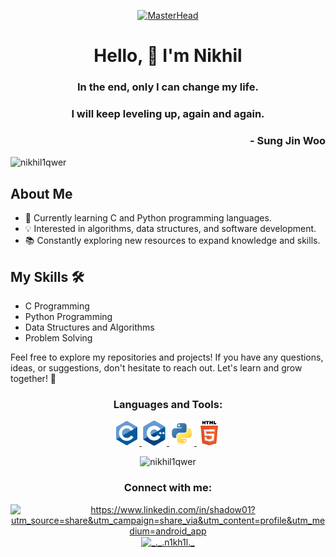 <p align="center">
  <a href="https://github.com/Nikhil1qwer">
    <img src="https://64.media.tumblr.com/eb8e76984014d0db1e53ec7795f03ec0/1924a8282a163135-34/s540x810/1884baa6bdd0cfc5bfd175dad4131c9f438cc0de.gifv" alt="MasterHead">
  </a>
</p>

<h1 align="center">Hello, 👋 I'm Nikhil</h1>
<h3 align="center">In the end, only I can change my life.</h3>
<h3 align="center">I will keep leveling up, again and again.</h3>
<h3 align="right">- Sung Jin Woo</h3>

<p align="left">
  <img src="https://komarev.com/ghpvc/?username=nikhil1qwer&label=Profile%20views&color=0e75b6&style=flat" alt="nikhil1qwer" />
</p>

## About Me

- 🌱 Currently learning C and Python programming languages.
- 💡 Interested in algorithms, data structures, and software development.
- 📚 Constantly exploring new resources to expand knowledge and skills.

## My Skills 🛠️

- C Programming
- Python Programming
- Data Structures and Algorithms
- Problem Solving

Feel free to explore my repositories and projects! If you have any questions, ideas, or suggestions, don't hesitate to reach out. Let's learn and grow together! 🌟

<h3 align="center">Languages and Tools:</h3>
<p align="center">
  <a href="https://www.cprogramming.com/" target="_blank" rel="noreferrer">
    <img src="https://raw.githubusercontent.com/devicons/devicon/master/icons/c/c-original.svg" alt="c" width="40" height="40"/>
  </a>
  <a href="https://www.w3schools.com/cpp/" target="_blank" rel="noreferrer">
    <img src="https://raw.githubusercontent.com/devicons/devicon/master/icons/cplusplus/cplusplus-original.svg" alt="cplusplus" width="40" height="40"/>
  </a>
  <a href="https://www.python.org" target="_blank" rel="noreferrer">
    <img src="https://raw.githubusercontent.com/devicons/devicon/master/icons/python/python-original.svg" alt="python" width="40" height="40"/>
  </a>
  <a href="https://www.w3.org/html/" target="_blank" rel="noreferrer">
    <img src="https://raw.githubusercontent.com/devicons/devicon/master/icons/html5/html5-original-wordmark.svg" alt="html5" width="40" height="40"/> 
  </a>
</p>

<div align="center">
  <img src="https://github-readme-streak-stats.herokuapp.com/?user=nikhil1qwer" alt="nikhil1qwer" />
</div>


<h3 align="center">Connect with me:</h3>
<p align="center">
  <a href="https://www.linkedin.com/in/shadow01/" target="blank">
    <img align="center" src="https://raw.githubusercontent.com/rahuldkjain/github-profile-readme-generator/master/src/images/icons/Social/linked-in-alt.svg" alt="https://www.linkedin.com/in/shadow01?utm_source=share&utm_campaign=share_via&utm_content=profile&utm_medium=android_app" height="30" width="40" />
  </a>
  <a href="https://instagram.com/_._.n1kh1l._" target="blank">
    <img align="center" src="https://raw.githubusercontent.com/rahuldkjain/github-profile-readme-generator/master/src/images/icons/Social/instagram.svg" alt="_._.n1kh1l._" height="30" width="40" />
  </a>
</p>
